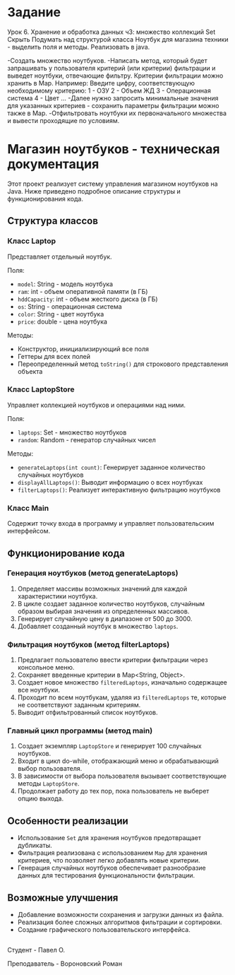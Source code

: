 # Задание
Урок 6. Хранение и обработка данных ч3: множество коллекций Set
Скрыть
Подумать над структурой класса Ноутбук для магазина техники - выделить поля и методы. Реализовать в java.

-Создать множество ноутбуков.
-Написать метод, который будет запрашивать у пользователя критерий (или критерии) фильтрации и выведет ноутбуки, отвечающие фильтру. Критерии фильтрации можно хранить в Map.
Например:
Введите цифру, соответствующую необходимому критерию:
1 - ОЗУ
2 - Объем ЖД
3 - Операционная система
4 - Цвет …
-Далее нужно запросить минимальные значения для указанных критериев - сохранить параметры фильтрации можно также в Map.
-Отфильтровать ноутбуки их первоначального множества и вывести проходящие по условиям.



# Магазин ноутбуков - техническая документация

Этот проект реализует систему управления магазином ноутбуков на Java. Ниже приведено подробное описание структуры и функционирования кода.

## Структура классов

### Класс Laptop

Представляет отдельный ноутбук.

Поля:
- `model`: String - модель ноутбука
- `ram`: int - объем оперативной памяти (в ГБ)
- `hddCapacity`: int - объем жесткого диска (в ГБ)
- `os`: String - операционная система
- `color`: String - цвет ноутбука
- `price`: double - цена ноутбука

Методы:
- Конструктор, инициализирующий все поля
- Геттеры для всех полей
- Переопределенный метод `toString()` для строкового представления объекта

### Класс LaptopStore

Управляет коллекцией ноутбуков и операциями над ними.

Поля:
- `laptops`: Set<Laptop> - множество ноутбуков
- `random`: Random - генератор случайных чисел

Методы:
- `generateLaptops(int count)`: Генерирует заданное количество случайных ноутбуков
- `displayAllLaptops()`: Выводит информацию о всех ноутбуках
- `filterLaptops()`: Реализует интерактивную фильтрацию ноутбуков

### Класс Main

Содержит точку входа в программу и управляет пользовательским интерфейсом.

## Функционирование кода

### Генерация ноутбуков (метод generateLaptops)

1. Определяет массивы возможных значений для каждой характеристики ноутбука.
2. В цикле создает заданное количество ноутбуков, случайным образом выбирая значения из определенных массивов.
3. Генерирует случайную цену в диапазоне от 500 до 3000.
4. Добавляет созданный ноутбук в множество `laptops`.

### Фильтрация ноутбуков (метод filterLaptops)

1. Предлагает пользователю ввести критерии фильтрации через консольное меню.
2. Сохраняет введенные критерии в Map<String, Object>.
3. Создает новое множество `filteredLaptops`, изначально содержащее все ноутбуки.
4. Проходит по всем ноутбукам, удаляя из `filteredLaptops` те, которые не соответствуют заданным критериям.
5. Выводит отфильтрованный список ноутбуков.

### Главный цикл программы (метод main)

1. Создает экземпляр `LaptopStore` и генерирует 100 случайных ноутбуков.
2. Входит в цикл do-while, отображающий меню и обрабатывающий выбор пользователя.
3. В зависимости от выбора пользователя вызывает соответствующие методы `LaptopStore`.
4. Продолжает работу до тех пор, пока пользователь не выберет опцию выхода.

## Особенности реализации

- Использование `Set` для хранения ноутбуков предотвращает дубликаты.
- Фильтрация реализована с использованием `Map` для хранения критериев, что позволяет легко добавлять новые критерии.
- Генерация случайных ноутбуков обеспечивает разнообразие данных для тестирования функциональности фильтрации.

## Возможные улучшения

- Добавление возможности сохранения и загрузки данных из файла.
- Реализация более сложных алгоритмов фильтрации и сортировки.
- Создание графического пользовательского интерфейса.





##
Студент - Павел О.

Преподаватель - Вороновский Роман